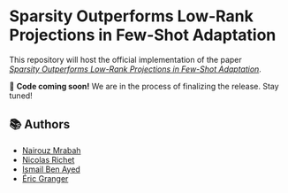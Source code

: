 # Sparsity Outperforms Low-Rank Projections in Few-Shot Adaptation

This repository will host the official implementation of the paper  
[*Sparsity Outperforms Low-Rank Projections in Few-Shot Adaptation*](https://arxiv.org/).

🔧 **Code coming soon!** We are in the process of finalizing the release. Stay tuned!

## 📚 Authors
- [Nairouz Mrabah](https://scholar.google.com/citations?user=pJm5B2YAAAAJ&hl=en)  
- [Nicolas Richet](https://scholar.google.com/citations?view_op=list_works&hl=fr&hl=fr&user=REJ_xkEAAAAJ)  
- [Ismail Ben Ayed](https://scholar.google.com/citations?user=29vyUccAAAAJ&hl=en)  
- [Éric Granger](https://scholar.google.ca/citations?user=TmfbdagAAAAJ&hl=en)
